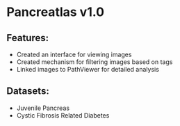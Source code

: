 # Pancreatlas v1.0
## Features:
 + Created an interface for viewing images
 + Created mechanism for filtering images based on tags
 + Linked images to PathViewer for detailed analysis

## Datasets:
 + Juvenile Pancreas
 + Cystic Fibrosis Related Diabetes